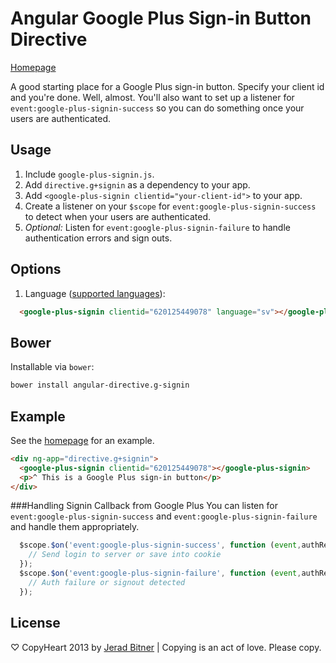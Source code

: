 # Angular Google Plus Sign-in Button Directive


[Homepage](https://github.com/sirkitree/angular-directive.g-signin)


A good starting place for a Google Plus sign-in button. Specify your client id and you're done. Well, almost. You'll also want to set up a listener for `event:google-plus-signin-success` so you can do something once your users are authenticated.

## Usage
1. Include `google-plus-signin.js`.
2. Add `directive.g+signin` as a dependency to your app.
3. Add `<google-plus-signin clientid="your-client-id">` to your app.
4. Create a listener on your `$scope` for `event:google-plus-signin-success` to detect when your users are authenticated.
5. *Optional:* Listen for `event:google-plus-signin-failure` to handle authentication errors and sign outs.

## Options 
1. Language ([supported languages](https://developers.google.com/+/web/api/supported-languages)):
```html
  <google-plus-signin clientid="620125449078" language="sv"></google-plus-signin>
```

## Bower
Installable via `bower`:

```bash
bower install angular-directive.g-signin
```

## Example

See the [homepage](https://github.com/sirkitree/angular-directive.g-signin) for an example.

```html
<div ng-app="directive.g+signin">
  <google-plus-signin clientid="620125449078"></google-plus-signin>
  <p>^ This is a Google Plus sign-in button</p>
</div>
```

###Handling Signin Callback from Google Plus
You can listen for `event:google-plus-signin-success` and `event:google-plus-signin-failure` and handle them appropriately.

```javascript
  $scope.$on('event:google-plus-signin-success', function (event,authResult) {
    // Send login to server or save into cookie
  });
  $scope.$on('event:google-plus-signin-failure', function (event,authResult) {
    // Auth failure or signout detected
  });
```

## License
♡ CopyHeart 2013 by [Jerad Bitner](http://jeradbitner.com) | Copying is an act of love. Please copy.
